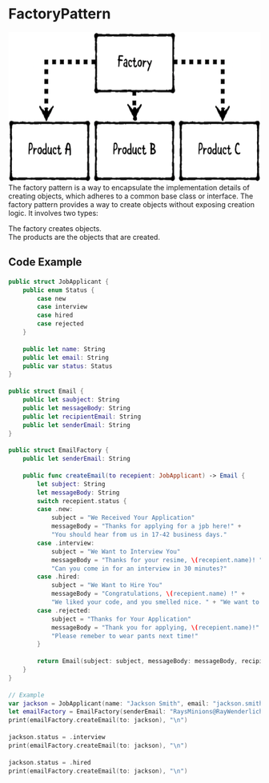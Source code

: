 # FactoryPattern    

<img src="https://github.com/YamamotoDesu/FactoryPattern/blob/main/Factory.playground/Resources/Factory_Diagram.png" width="600" height="300">  
The factory pattern is a way to encapsulate the implementation details of creating objects, which adheres to a common base class or interface.
The factory pattern provides a way to create objects without exposing creation logic. It involves two types:  

The factory creates objects.  
The products are the objects that are created. 

## Code Example  
```swift  
public struct JobApplicant {
    public enum Status {
        case new
        case interview
        case hired
        case rejected
    }
    
    public let name: String
    public let email: String
    public var status: Status
}

public struct Email {
    public let saubject: String
    public let messageBody: String
    public let recipientEmail: String
    public let senderEmail: String
}

public struct EmailFactory {
    public let senderEmail: String
    
    public func createEmail(to recepient: JobApplicant) -> Email {
        let subject: String
        let messageBody: String
        switch recepient.status {
        case .new:
            subject = "We Received Your Application"
            messageBody = "Thanks for applying for a jpb here!" +
            "You should hear from us in 17-42 business days."
        case .interview:
            subject = "We Want to Interview You"
            messageBody = "Thanks for your resime, \(recepient.name)! " +
            "Can you come in for an interview in 30 minutes?"
        case .hired:
            subject = "We Want to Hire You"
            messageBody = "Congratulations, \(recepient.name) !" +
            "We liked your code, and you smelled nice. " + "We want to offer you a position! Cha-ching! $$$$"
        case .rejected:
            subject = "Thanks for Your Application"
            messageBody = "Thank you for applying, \(recepient.name)!" +
            "Please remeber to wear pants next time!"
        }
        
        return Email(subject: subject, messageBody: messageBody, recipientEmail: recepient.email, senderEmail: senderEmail)
    }
}

// Example
var jackson = JobApplicant(name: "Jackson Smith", email: "jackson.smith@example.com", status: .new)
let emailFactory = EmailFactory(senderEmail: "RaysMinions@RayWenderlich.com")
print(emailFactory.createEmail(to: jackson), "\n")

jackson.status = .interview
print(emailFactory.createEmail(to: jackson), "\n")

jackson.status = .hired
print(emailFactory.createEmail(to: jackson), "\n")

```

